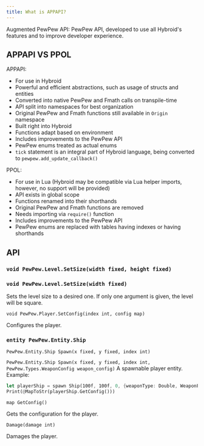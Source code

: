 ```yaml
---
title: What is APPAPI?
---
```


Augmented PewPew API: PewPew API, developed to use all Hybroid's features and to improve developer experience.

## APPAPI VS PPOL

APPAPI:

- For use in Hybroid
- Powerful and efficient abstractions, such as usage of structs and entities
- Converted into native PewPew and Fmath calls on transpile-time
- API split into namespaces for best organization
- Original PewPew and Fmath functions still available in `Origin` namespace
- Built right into Hybroid
- Functions adapt based on environment
- Includes improvements to the PewPew API
- PewPew enums treated as actual enums
- `tick` statement is an integral part of Hybroid language, being converted to `pewpew.add_update_callback()`

PPOL:

- For use in Lua (Hybroid may be compatible via Lua helper imports, however, no support will be provided)
- API exists in global scope
- Functions renamed into their shorthands
- Original PewPew and Fmath functions are removed
- Needs importing via `require()` function
- Includes improvements to the PewPew API
- PewPew enums are replaced with tables having indexes or having shorthands

## API

### `void PewPew.Level.SetSize(width fixed, height fixed)`

### `void PewPew.Level.SetSize(width fixed)`

Sets the level size to a desired one. If only one argument is given, the level will be square.

`void PewPew.Player.SetConfig(index int, config map)`

Configures the player.

### `entity PewPew.Entity.Ship`

`PewPew.Entity.Ship Spawn(x fixed, y fixed, index int)`

`PewPew.Entity.Ship Spawn(x fixed, y fixed, index int, PewPew.Types.WeaponConfig weapon_config)`
A spawnable player entity.
Example:

```rust
let playerShip = spawn Ship(100f, 100f, 0, {weaponType: Double, WeaponFreq: Hz10})
Print(@MapToStr(playerShip.GetConfig()))
```

`map GetConfig()`

Gets the configuration for the player.

`Damage(damage int)`

Damages the player.
